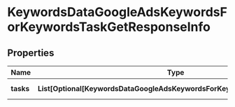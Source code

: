 # KeywordsDataGoogleAdsKeywordsForKeywordsTaskGetResponseInfo


## Properties

| Name | Type | Description | Notes |
|------------ | ------------- | ------------- | -------------|
**tasks** | **List[Optional[KeywordsDataGoogleAdsKeywordsForKeywordsTaskGetTaskInfo]]** | array of tasks |[optional]|